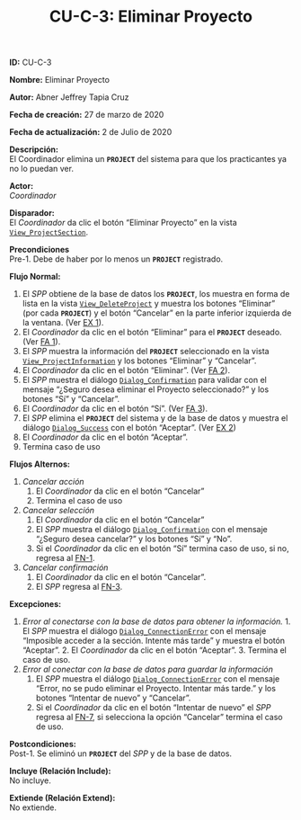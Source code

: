 ﻿---
layout: page
title: "CU-C-3: Eliminar Proyecto"
permalink: /design-specification/uc-descriptions/coordinator/cu-c-3/
hide_hero: true
---

**ID:** CU-C-3

**Nombre:** Eliminar Proyecto

**Autor:** Abner Jeffrey Tapia Cruz

**Fecha de creación:** 27 de marzo de 2020

**Fecha de actualización:** 2 de Julio de 2020

**Descripción:**  
El Coordinador elimina un **`PROJECT`** del sistema para que los practicantes ya no lo puedan ver.

**Actor:**  
*Coordinador*

**Disparador:**  
El *Coordinador* da clic el botón “Eliminar Proyecto” en la vista [`View_ProjectSection`][VPSE].

**Precondiciones**  
Pre-1. Debe de haber por lo menos un **`PROJECT`** registrado.

**Flujo Normal:**  
  1. <a id="FN1"><i></i></a>El *SPP* obtiene de la base de datos los **`PROJECT`**, los muestra en forma de lista en la vista [`View_DeleteProject`][VDPT] y muestra los botones “Eliminar” (por cada **`PROJECT`**) y el botón “Cancelar” en la parte inferior izquierda de la ventana. (Ver <a href="#EX1">EX 1</a>).
  2. El *Coordinador* da clic en el botón “Eliminar” para el **`PROJECT`** deseado. (Ver <a href="#FA1">FA 1</a>).
  3. <a id="FN3"><i></i></a>El *SPP* muestra la información del **`PROJECT`** seleccionado en la vista [`View_ProjectInformation`][VPIN] y los botones “Eliminar” y “Cancelar”.
  4. El *Coordinador* da clic en el botón “Eliminar”. (Ver <a href="#FA2">FA 2</a>).
  5. El *SPP* muestra el diálogo [`Dialog_Confirmation`][DLCO] para validar con el mensaje “¿Seguro desea eliminar el Proyecto seleccionado?” y los botones “Sí” y “Cancelar”.
  6. El *Coordinador* da clic en el botón “Sí”. (Ver <a href="#FA3">FA 3</a>).
  7. <a id="FN7"><i></i></a>El *SPP* elimina el **`PROJECT`** del sistema y de la base de datos y muestra el diálogo [`Dialog_Success`][DLSU] con el botón “Aceptar”. (Ver <a href="#EX2">EX 2</a>)
  8. El *Coordinador* da clic en el botón “Aceptar”.
  9. Termina caso de uso

**Flujos Alternos:**  
  1. <a id="FA1"><i></i></a>*Cancelar acción*
	 1. El *Coordinador* da clic en el botón “Cancelar”
	 2. Termina el caso de uso
  2. <a id="FA2"><i></i></a>*Cancelar selección*
	 1. El *Coordinador* da clic en el botón “Cancelar”
	 2. El *SPP* muestra el diálogo [`Dialog_Confirmation`][DLCO] con el mensaje “¿Seguro desea cancelar?” y los botones “Sí” y “No”.
	 3. Si el *Coordinador* da clic en el botón “Sí” termina caso de uso, si no, regresa al <a href="#FN1">FN-1</a>.
  3. <a id="FA3"><i></i></a>*Cancelar confirmación*
	 1. El *Coordinador* da clic en el botón “Cancelar”.
	 2. El *SPP* regresa al <a href="#FN3">FN-3</a>.

**Excepciones:**  
  1. <a id="EX1"><i></i></a>*Error al conectarse con la base de datos para obtener la información.*
    1. El *SPP* muestra el diálogo [`Dialog_ConnectionError`][DLCE] con el mensaje “Imposible acceder a la sección. Intente más tarde” y muestra el botón “Aceptar”.
	  2. El *Coordinador* da clic en el botón “Aceptar”.
	  3. Termina el caso de uso.
  2. <a id="EX2"><i></i></a>*Error al conectar con la base de datos para guardar la información*
	  1. El *SPP* muestra el diálogo [`Dialog_ConnectionError`][DLCE] con el mensaje “Error, no se pudo eliminar el Proyecto. Intentar más tarde.” y los botones “Intentar de nuevo” y “Cancelar”.
	  2. Si el *Coordinador* da clic en el botón “Intentar de nuevo” el *SPP* regresa al <a href="#FN7">FN-7</a>, si selecciona la opción “Cancelar” termina el caso de uso.

**Postcondiciones:**  
Post-1. Se eliminó un **`PROJECT`** del *SPP* y de la base de datos.

**Incluye (Relación Include):**  
No incluye.

**Extiende (Relación Extend):**  
No extiende.

[VPSE]: https://raw.githubusercontent.com/Phalord/PracticasProfesionales/gh-pages/assets/imgs/prototypes/coordinator/View_PractitionerSection.png "`View_PractitionerSection` Prototype"
[VPIN]: https://raw.githubusercontent.com/Phalord/PracticasProfesionales/gh-pages/assets/imgs/prototypes/practitioner/View_ProjectInformation.png "`View_ProjectInformation` Prototype"
[VDPT]: https://raw.githubusercontent.com/Phalord/PracticasProfesionales/gh-pages/assets/imgs/prototypes/coordinator/View_DeleteProject.png "`View_DeleteProject` Prototype"
[DLCO]: https://raw.githubusercontent.com/Phalord/PracticasProfesionales/gh-pages/assets/imgs/prototypes/generals/Dialog_Confirmation.png "`Dialog_Confirmation` Prototype"
[DLSU]: https://raw.githubusercontent.com/Phalord/PracticasProfesionales/gh-pages/assets/imgs/prototypes/generals/Dialog_Success.png "`Dialog_Success` Prototype"
[DLCE]: https://raw.githubusercontent.com/Phalord/PracticasProfesionales/gh-pages/assets/imgs/prototypes/generals/Dialog_ConnectionError.png "`Dialog_ConnectionError` Prototype"